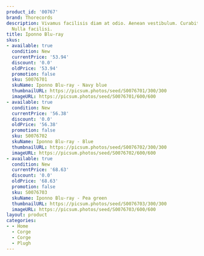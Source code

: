```yaml
---
product_id: '00767'
brand: Thorecords
description: Vivamus facilisis diam at odio. Aenean vestibulum. Curabitur eu felis.
  Nulla facilisi.
title: Iponno Blu-ray
skus:
- available: true
  condition: New
  currentPrice: '53.94'
  discount: '0.0'
  oldPrice: '53.94'
  promotion: false
  sku: S0076701
  skuName: Iponno Blu-ray - Navy blue
  thumbnailURL: https://picsum.photos/seed/S0076701/300/300
  imageURL: https://picsum.photos/seed/S0076701/600/600
- available: true
  condition: New
  currentPrice: '56.38'
  discount: '0.0'
  oldPrice: '56.38'
  promotion: false
  sku: S0076702
  skuName: Iponno Blu-ray - Blue
  thumbnailURL: https://picsum.photos/seed/S0076702/300/300
  imageURL: https://picsum.photos/seed/S0076702/600/600
- available: true
  condition: New
  currentPrice: '68.63'
  discount: '0.0'
  oldPrice: '68.63'
  promotion: false
  sku: S0076703
  skuName: Iponno Blu-ray - Pea green
  thumbnailURL: https://picsum.photos/seed/S0076703/300/300
  imageURL: https://picsum.photos/seed/S0076703/600/600
layout: product
categories:
- - Home
  - Corge
  - Corge
  - Plugh
---
```

